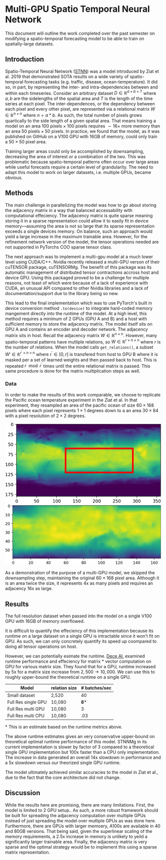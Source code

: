 # Multi-GPU Spatio Temporal Neural Network 

This document will outline the work completed over the past semester on modifying a spatio-temporal forecasting model to be able to train on spatially-large datasets. 

## Introduction
Spatio-Temporal Neural Network ([STNN](https://ieeexplore.ieee.org/document/8215543)) was a model introduced by Ziat et al. 2019 that demonstrated SOTA results on a wide variety of spatio-temporal forecasting tasks (e.g. traffic, disease, ocean-temperature). It did so, in part, by representing the inter- and intra-dependencies between and within each timeseries. Consider an arbitrary dataset $D \in \mathbb{R}^{a \times b \times T}$ where $a, b$ are the sidelengths of the spatial area and $T$ is the length of the time series at each pixel. The inter-dependences, or the dependency between each pixel and every other pixel, are represented via a relational matrix $W \in \mathbb{R}^{n \times n}$ where $n = a*b$. As such, the total number of pixels grows quartically to the side length of a given spatial area. That means training a model on an area $100 \text{ pixels} \times 100 \text{ pixels}$ requires $\sim 16\times$ more memory than an area $50 \text{ pixels} \times 50 \text{ pixels}$. In practice, we found that the model, as it was published on GitHub on a V100 GPU with 16GB of memory, could only train a $50\times 50$ pixel area. 

Training larger areas could only be accomplished by downsampling, decreasing the area of interest or a combination of the two. This was problematic because spatio-temporal patterns often occur over large areas while useful forecasts require a certain level of grandularity. The need to adapt this model to work on larger datasets, i.e. multiple GPUs, became obvious. 

## Methods 
The main challenge in parallelizing the model was how to go about storing the adjacency matrix in a way that balanced accessability with computational effeciency. The adjacency matrix is quite sparse meaning storing it in a sparse representation could allow it to easily fit in device memory—assuming the area is not so large that its sparse representation exceeds a single devices memory. On balance, such an approach would yield a large increase in the maximum trainable area. However, for the refinement network version of the model, the tensor operations needed are not supported in PyTorchs COO sparse tensor class. 

The next approach was to implement a multi-gpu model at a much lower level using CUDA/C++. Nvidia recently released a mutli-GPU verson of their cuTENSOR package, cuTENSORMg. The benefit of this package was its automatic management of distributed tensor contractions accross host and device GPU. Using this packaged proved to be a challenge for multiple reasons, not least of which were because of a lack of experience with CUDA, an unusual API compared to other Nvidia libraries and a lack of documentation/support due to the library being so new. 

This lead to the final implementation which was to use PyTorch's built in device conversion method `.to(device)` to integrate hard-coded memory mangement directly into the runtime of the model. At a high level, this method requires a minimum of 2 GPUs (GPU A and B) and a host with sufficient memory to store the adjacency matrix. The model itself sits on GPU A and contains an encoder and decoder network. The adjacency matrix sits in host. Recall the adjacency matrix $W\in\mathbb{R}^{n\times n}$. However, many spatio-temporal patterns have mutliple relations, so $W\in\mathbb{R}^{r\times n \times n}$ where $r$ is the number of relations. When the model calls `get_relations()`, a subset $W' \in \mathbb{R}^{r^\prime \times n \times n}$ where $r^\prime \in [0, r]$ is transfered from host to GPU B where it is masked per a set of learned weights and then passed back to host. This is repeated $r\mod r^\prime$ times until the entire relational matrix is passed. This same procedure is done for the matrix multiplication steps as well. 

### Data
In order to make the results of this work comparable, we choose to replicate the Pacific ocean temperature experiment in the Ziat et al. In that experiment, they resampled an area of the pacific ocean of size $60 \times 168$ pixels where each pixel represents $1 \times 1$ degrees down to a an area $30 \times 84$ with a pixel resolution of $2 \times 2$ degrees. 

![PST full area](figs/pst_full_area.png)
![PST patch area](figs/pst_patch.png)

As a demonstration of the purpose of a multi-GPU model, we skipped the downsampling step, maintaining the original $60 \times 168$ pixel area. Although it is an area twice the size, it represents 4x as many pixels and requires an adjacency 16x as large. 
## Results 

The full resolution dataset when passed into the model on a single V100 GPU with 16GB of memory overflowed.

It is difficult to quantify the effeciency of this implementation because its runtime on a large dataset on a single GPU is intractable since it won't fit on GPU. As such, we can only concretely quantify its speed up coompared to doing all tensor operations on host. 

However, we can potentially esimate the runtime. [Dece AI.](https://deci.ai/blog/flops-vs-run-time-comparison/) examined runtime performance and effeciency for matrix * vector computation on GPU for various matrix size. They found that for a GPU, runtime increased by 5x for a matrix size increase from $2,500 \rightarrow 10,000$. We can use this to roughly upper-bound the theoretical runtime on a single GPU.

| Model | relation size | # batches/sec | 
| --- | --- | -- | 
Small dataset | 2,520  | 40 | 
Full Res single GPU | 10,080 | **8*** | 
Full Res multi GPU| 10,080 | 3 | 
Full Res multi CPU| 10,080 | .03 | 


\* This is an estimate based on the runtime metrics above. 

The above runtime estimates gives an very conservative upper-bound on theoretical optimal runtime performance of this model. STNNMg in its current implementation is slower by factor of 3 compared to a theoretical single GPU implementation but 100x faster than a CPU only implementation. The increase in data generated an overall 14x slowdown in performance and a 5x slowdown versus our theorized single GPU runtime. 

The model ultimately achieved similar accuracies to the model in Ziat et al., due to the fact that the core architecture did not change. 

## Discussion
While the results here are promising, there are many limitations. First, the model is limited to 2 GPU setup.. As such, a more robust framework should be built for spreading the adjacency computation over multiple GPUs instead of just spreading the model over mutliple GPUs as was done here. Furthermore, there are GPUs with larger memoery, A100s are available in 40 and 80GB versions. That being said, given the superlinear scaling of the memory requirements, a 2.5x increase in memory is unlikely to yeild a significantly larger trainable area. Finally, the adjacency matrix is very sparse and the optimal strategy would be to implement this using a sparse matrix representation. 





